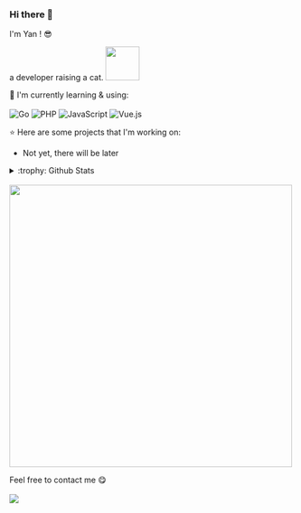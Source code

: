 ### Hi there 👋

I'm Yan ! :sunglasses:


a developer raising a cat. 
<img src="http://cdn-zyh.littletrue.cn/picgo/feel.gif" width="60">


:page_with_curl: I'm currently learning & using:
<br><br>
![Go](https://img.shields.io/badge/go-%2300ADD8.svg?style=for-the-badge&logo=go&logoColor=white)
![PHP](https://img.shields.io/badge/php-%2335495e.svg?style=for-the-badge&logo=PHP&logoColor=blue)
![JavaScript](https://img.shields.io/badge/javascript-%23323330.svg?style=for-the-badge&logo=javascript&logoColor=%23F7DF1E)
![Vue.js](https://img.shields.io/badge/vuejs-%2335495e.svg?style=for-the-badge&logo=vuedotjs&logoColor=%234FC08D)

:star: Here are some projects that I'm working on:
- Not yet, there will be later

<details>
<summary>:trophy: Github Stats</summary>
<img src="https://github-readme-stats.vercel.app/api?username=hanayaku&show_icons=true&theme=omni">
<img src="https://github-profile-trophy.vercel.app/?username=hanayaku">
</details>

<br>

<img src="http://cdn-zyh.littletrue.cn/picgo/微信图片_20221120112329.jpg" width="500">


Feel free to contact me :yum:
<br><br>
[<img src="https://img.shields.io/badge/Email-fafasavefafa%40163.com-pink">](mailto:fafasavefafa@163.com)
